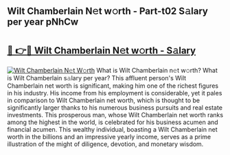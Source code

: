 ## Wilt Chamberlain N𝚎t w𝚘rth - Part-t02 S𝚊lary per year pNhCw

# <h2><a href="http://gc2grr.nevu.top/?p=Wilt+Chamberlain">🔗 👉🔴 Wilt Chamberlain N𝚎t w𝚘rth - S𝚊lary</a></h2>

[![Wilt Chamberlain N𝚎t W𝚘rth](https://i.imgur.com/Oavwk0R.jpeg)](http://gc2grr.nevu.top/?p=Wilt+Chamberlain)
What is Wilt Chamberlain n𝚎t w𝚘rth? What is Wilt Chamberlain s𝚊lary per year?
This affluent person's Wilt Chamberlain net worth is significant, making him one of the richest figures in his industry. His income from his employment is considerable, yet it pales in comparison to Wilt Chamberlain net worth, which is thought to be significantly larger thanks to his numerous business pursuits and real estate investments. This prosperous man, whose Wilt Chamberlain net worth ranks among the highest in the world, is celebrated for his business acumen and financial acumen. This wealthy individual, boasting a Wilt Chamberlain net worth in the billions and an impressive yearly income, serves as a prime illustration of the might of diligence, devotion, and monetary wisdom.
